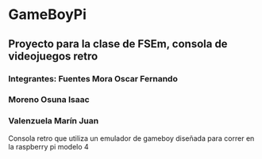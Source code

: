 # GameBoyPi

## Proyecto para la clase de FSEm, consola de videojuegos retro


### Integrantes: Fuentes Mora Oscar Fernando

###             Moreno Osuna Isaac
             
###             Valenzuela Marín Juan


Consola retro que utiliza un emulador de gameboy diseñada para correr en la raspberry pi modelo 4
